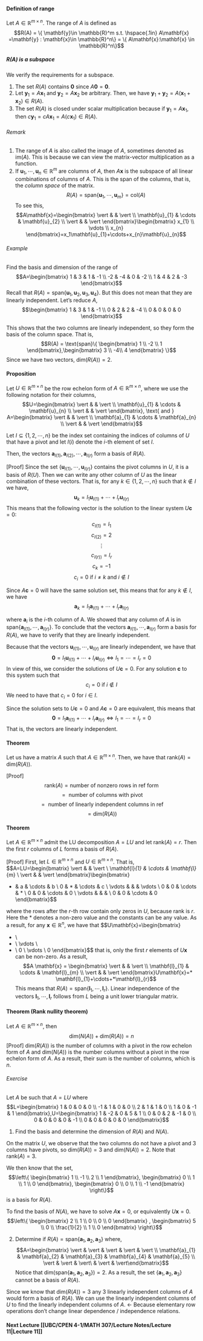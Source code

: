 #### Definition of range
Let $A \in \mathbb{R}^{m \times n}$. The range of $A$ is defined as 
$$R(A) = \{ \mathbf{y}\in \mathbb{R}^m  s.t. \hspace{.1in} A\mathbf{x} =\mathbf{y} : \mathbf{x}\in \mathbb{R}^n\} = \{ A\mathbf{x}:\mathbf{x} \in \mathbb{R}^n\}$$

##### R(A) is a subspace
We verify the requirements for a subspace.
1. The set $R(A)$ contains $\mathbf{0}$ since $A\mathbf{0}=\mathbf{0}$.
2. Let $\mathbf{y}_{1}=A\mathbf{x}_{1}$ and $\mathbf{y}_{2}=A\mathbf{x}_{2}$ be arbitrary. Then, we have $\mathbf{y}_{1}+\mathbf{y}_{2}= A(\mathbf{x}_{1}+\mathbf{x}_{2}) \in R(A)$.
3. The set $R(A)$ is closed under scalar multiplication because if $\mathbf{y}_{1}=A\mathbf{x}_{1}$, then $c \mathbf{y}_{1}=cA\mathbf{x}_{1}=A(c \mathbf{x}_{1}) \in R(A)$.

###### Remark
1. The range of $A$ is also called the image of $A$, sometimes denoted as $\text{im}(A)$. This is because we can view the matrix-vector multiplication as a function.
2. If $\mathbf{u}_{1},\cdots,\mathbf{u}_{n} \in \mathbb{R}^m$ are columns of $A$, then $A\mathbf{x}$ is the subspace of all linear combinations of columns of $A$. This is the span of the columns, that is, the *column space* of the matrix.$$R(A) = \text{span}\{ \mathbf{u}_{1},\cdots,\mathbf{u}_{m} \}=\text{col}(A)$$ To see this,$$A\mathbf{x}=\begin{bmatrix}
\vert &  & \vert \\
\mathbf{u}_{1}  & \cdots & \mathbf{u}_{2} \\
\vert &  & \vert
\end{bmatrix}\begin{bmatrix}
x_{1} \\
\vdots \\
x_{n}
\end{bmatrix}=x_1\mathbf{u}_{1}+\cdots+x_{n}\mathbf{u}_{n}$$

###### Example
Find the basis and dimension of the range of
$$A=\begin{bmatrix}
1 & 3 & 1 & -1  \\
-2  & -4 & 0 & -2 \\
1 & 4 & 2 & -3
\end{bmatrix}$$
Recall that $R(A) = \text{span}\{ \mathbf{u}_{1},\mathbf{u}_{2},\mathbf{u}_{3},\mathbf{u}_{4} \}$. But this does not mean that they are linearly independent. Let’s reduce $A$,
$$\begin{bmatrix}
1 & 3 & 1 & -1 \\
0 & 2 & 2 & -4 \\
0 & 0 & 0 & 0
\end{bmatrix}$$

This shows that the two columns are linearly independent, so they form the basis of the column space. That is,
$$R(A) = \text{span}\{ \begin{bmatrix}
1 \\
-2 \\
1
\end{bmatrix},\begin{bmatrix}
3 \\
-4\\
4
\end{bmatrix} \}$$
Since we have two vectors, $\text{dim}(R(A)) = 2$.

#### Proposition
Let $U \in \mathbb{R}^{m \times n }$ be the row echelon form of $A \in \mathbb{R}^{m \times n}$, where we use the following notation for their columns,
$$U=\begin{bmatrix}
\vert &  & \vert \\
\mathbf{u}_{1} & \cdots & \mathbf{u}_{n} \\
\vert &  & \vert
\end{bmatrix}, \text{ and } A=\begin{bmatrix}
\vert &  & \vert \\
\mathbf{a}_{1} & \cdots & \mathbf{a}_{n} \\
\vert &  & \vert
\end{bmatrix}$$

Let $I \subseteq \{ 1,2,\cdots,n \}$ be the index set containing the indices of columns of $U$ that have a pivot and let $I(i)$ denote the $i$-th element of set $I$.

Then, the vectors $\mathbf{a}_{I(1)},\mathbf{a}_{I(2)},\cdots,\mathbf{a}_{I(r)}$ form a basis of $R(A)$.

[Proof]
Since the set $\{ \mathbf{u}_{I(1)},\cdots,\mathbf{u}_{I(r)} \}$ contains the pivot columns in $U$, it is a basis of $R(U)$.
Then we can write any other column of $U$ as the linear combination of these vectors. 
That is, for any $k \in \{ 1,2,\cdots,n \}$ such that $k \not\in I$ we have,
$$\mathbf{u}_{k}=l_{1}\mathbf{u}_{I(1)}+\cdots+l_{r}\mathbf{u}_{I(r)}$$
This means that the following vector is the solution to the linear system $U\mathbf{c}=0$:
$$c_{I(1)}=l_{1}$$
$$c_{I(2)}=2$$
$$\vdots$$
$$c_{I(r))}=l_{r}$$
$$c_{k}= - 1$$
$$c_{i} = 0 \text{ if }i \neq k \text{ and } i \not\in I$$

Since $A\mathbf{c}=0$ will have the same solution set, this means that for any $k \not\in I$, we have
$$\mathbf{a}_{k} = l_{1}\mathbf{a}_{I(1)}+\cdots+l_{r}\mathbf{a}_{I(r)}$$

where $\mathbf{a}_i$ is the $i$-th column of A. We showed that any column of $A$ is in $\text{span}\{ \mathbf{a}_{I(1)},\cdots,\mathbf{a}_{I(r)} \}$. To conclude that the vectors $\mathbf{a}_{I(1)},\cdots,\mathbf{a}_{I(r)}$ form a basis for $R(A)$, we have to verify that they are linearly independent.

Because that the vectors $\mathbf{u}_{I(1)},\cdots,\mathbf{u}_{I(r)}$ are linearly independent, we have that 
$$\mathbf{0}=l_{1} \mathbf{u}_{I(1)}+\cdots+l_{r}\mathbf{u}_{I(r)} \iff l_{1}=\cdots=l_{r}=0$$
In view of this, we consider the solutions of $U\mathbf{c}=0$. For any solution $\mathbf{c}$ to this system such that $$c_{i} = 0 \text{ if } i \not\in I$$
We need to have that $c_{i}=0$ for $i\in I$.

Since the solution sets to $U\mathbf{c}=0$ and $A\mathbf{c}=0$ are equivalent, this means that
$$\mathbf{0} = l_{1}\mathbf{a}_{I(1)}+\cdots+l_{r}\mathbf{a}_{I(r)} \iff l_{1} = \cdots = l_{r} = 0$$
That is, the vectors are linearly independent.

#### Theorem
Let us have a matrix $A$ such that $A \in \mathbb{R}^{m \times n}$. Then, we have that $\text{rank}(A)=\text{dim}(R(A))$.

[Proof]
$$\text{rank}(A) = \text{number of nonzero rows in ref form}$$
$$ = \text{ number of columns with pivot}$$
$$= \text{ number of linearly independent columns in ref}$$
$$=\text{dim}(R(A))$$


#### Theorem
Let $A \in \mathbb{R}^{m \times n}$ admit the LU decomposition $A=LU$ and let $\text{rank}(A) = r$. Then the first $r$ columns of $L$ forms a basis of $R(A)$.

[Proof]
First, let $L \in \mathbb{R}^{m\times n}$ and $U \in \mathbb{R}^{m \times n}$. That is,
$$A=LU=\begin{bmatrix}
\vert &  & \vert \\
\mathbf{l}_{1}  & \cdots & \mathbf{l}_{m} \\
\vert &  & \vert
\end{bmatrix}\begin{bmatrix}
*   & a & \cdots & b \\
0 & * & \cdots & c \\
\vdots &  &  & \vdots \\
0 & 0 & \cdots & * \\
0 & 0 & \cdots & 0 \\
\vdots &  &  &  \\
0 & 0 & \cdots & 0
\end{bmatrix}$$

where the rows after the $r$-th row contain only zeros in $U$, because rank is $r$. Here the * denotes a non-zero value and the constants can be any value. As a result, for any $\mathbf{x} \in \mathbb{R}^n$, we have that
$$U\mathbf{x}=\begin{bmatrix}
* \\
* \\
\vdots \\
* \\
0 \\
\vdots \\
0
\end{bmatrix}$$
that is, only the first $r$ elements of $U\mathbf{x}$ can be non-zero. As a result,
$$A \mathbf{x} = \begin{bmatrix}
\vert &  & \vert \\
\mathbf{l}_{1}  & \cdots & \mathbf{l}_{m} \\
\vert &  & \vert
\end{bmatrix}U\mathbf{x}=* \mathbf{l}_{1}+\cdots+*\mathbf{l}_{r}$$
This means that $R(A) = \text{span}\{  \mathbf{l}_{1},\cdots,\mathbf{l}_{r} \}$. Linear independence of the vectors $\mathbf{l}_{1},\cdots,\mathbf{l}_{r}$ follows from $L$ being a unit lower triangular matrix.

#### Theorem (Rank nullity theorem)
Let $A \in \mathbb{R}^{m \times n }$, then
$$\text{dim}(N(A)) + \text{dim}(R(A)) = n$$
[Proof]
$\text{dim}(R(A))$ is the number of columns with a pivot in the row echelon form of $A$ and $\text{dim}(N(A))$ is the number columns without a pivot in the row echelon form of $A$. As a result, their sum is the number of columns, which is $n$.

###### Exercise
Let $A$ be such that $A=LU$ where
$$L=\begin{bmatrix}
1 & 0 & 0 & 0 \\
-1 & 1 & 0 & 0 \\
2 & 1 & 1 & 0 \\
1 & 0 & -1 & 1
\end{bmatrix},U=\begin{bmatrix}
1 & -2 & 0 & 5 & 1 \\
0 & 0 & 2 & -1 & 0 \\
0 & 0 & 0 & 0 & -1 \\
0 & 0 & 0 & 0 & 0
\end{bmatrix}$$

1. Find the basis and determine the dimension of $R(A)$ and $N(A)$.

On the matrix $U$, we observe that the two columns do not have a pivot and 3 columns have pivots, so $\text{dim}(R(A)) = 3$ and $\text{dim}(N(A)) = 2$. Note that $\text{rank}(A)= 3$. 

We then know that the set,
$$\left\{ \begin{bmatrix}
1 \\
-1 \\
2 \\
1
\end{bmatrix}, \begin{bmatrix}
0 \\
1 \\
1 \\
0
\end{bmatrix}, \begin{bmatrix}
0 \\
0 \\
1 \\
-1
\end{bmatrix} \right\}$$
is a basis for $R(A)$.

To find the basis of $N(A)$, we have to solve $A\mathbf{x}=0$, or equivalently $U\mathbf{x}=0$. 
$$\left\{  \begin{bmatrix}
2 \\
1 \\
0 \\
0 \\
0
\end{bmatrix} , \begin{bmatrix}
5 \\
0 \\
\frac{1}{2} \\
1 \\
0
\end{bmatrix}  \right\}$$

2. Determine if $R(A) = \text{span}\{ \mathbf{a}_{1},\mathbf{a}_{2}, \mathbf{a}_{3} \}$ where, $$A=\begin{bmatrix}
\vert & \vert & \vert & \vert & \vert \\
\mathbf{a}_{1} & \mathbf{a}_{2} & \mathbf{a}_{3} & \mathbf{a}_{4}
 & \mathbf{a}_{5} \\
\vert & \vert & \vert\ & \vert & \vert\end{bmatrix}$$ Notice that $\text{dim}(\text{span}\{ \mathbf{a}_{1},\mathbf{a}_{2},\mathbf{a} _{3}\}) = 2$. As a result, the set $\{ \mathbf{a}_{1},\mathbf{a}_{2},\mathbf{a}_{3} \}$ cannot be a basis of $R(A)$.

Since we know that $\text{dim}(R(A)) = 3$ any 3 linearly independent columns of $A$ would form a basis of $R(A)$. We can use the linearly independent columns of $U$ to find the linearly independent columns of $A$. ← Because elementary row operations don’t change linear dependence / independence relations.

#### Next Lecture [[UBC/CPEN 4-1/MATH 307/Lecture Notes/Lecture 11|Lecture 11]]



